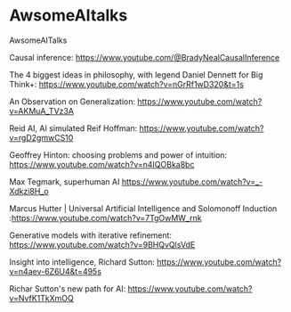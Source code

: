 # AwsomeAItalks
AwsomeAITalks

Causal inference: https://www.youtube.com/@BradyNealCausalInference

The 4 biggest ideas in philosophy, with legend Daniel Dennett for Big Think+:
https://www.youtube.com/watch?v=nGrRf1wD320&t=1s


An Observation on Generalization:
https://www.youtube.com/watch?v=AKMuA_TVz3A


Reid AI, AI simulated Reif Hoffman: https://www.youtube.com/watch?v=rgD2gmwCS10


Geoffrey Hinton: choosing problems and power of intuition: https://www.youtube.com/watch?v=n4IQOBka8bc

Max Tegmark, superhuman AI https://www.youtube.com/watch?v=_-Xdkzi8H_o

Marcus Hutter | Universal Artificial Intelligence and Solomonoff Induction :https://www.youtube.com/watch?v=7TgOwMW_rnk


Generative models with iterative refinement: https://www.youtube.com/watch?v=9BHQvQlsVdE

Insight into intelligence, Richard Sutton: https://www.youtube.com/watch?v=n4aev-6Z6U4&t=495s

Richar Sutton's new path for AI: https://www.youtube.com/watch?v=NvfK1TkXmOQ
